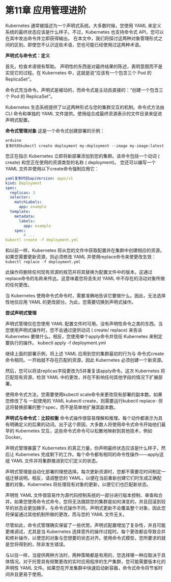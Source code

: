 # 第11章 应用管理进阶

Kubernetes 通常被描述为一个声明式系统。大多数时候，您使用 YAML 来定义系统的最终状态应该是什么样子。不过，Kubernetes 也支持命令式 API，您可以在其中发出命令并立即获得输出。
 在本文中，我们将探讨这两种对象管理形式之间的区别。即使您不认识这些术语，您也可能已经使用过这两种术语。

**声明式与命令式：定义**

首先，检查术语很有帮助。
 声明性的东西是对最终结果的陈述，表明意图而不是实现它的过程。在 Kubernetes 中，这就是说“应该有一个包含三个 Pod 的 ReplicaSet”。

命令式充当命令。声明式是被动的，而命令式是主动且直接的：“创建一个包含三个 Pod 的 ReplicaSet”。

Kubernetes 生态系统提供了以这两种形式与您的集群交互的机制。命令式方法由 CLI 命令和单独的 YAML 文件提供。使用组合成最终资源表示的文件目录来促进声明式配置。

**命令式管理对象**
 这是一个命令式创建部署的示例：

```arduino
arduino
复制代码kubectl create deployment my-deployment --image my-image:latest
```

您正在指示 Kubernetes 立即将新部署添加到您的集群。该命令包括一个动词 ( create) 和您正在使用的资源类型的名称 ( deployment)。
 您还可以编写一个 YAML 文件并使用以下create命令强制应用它：

```yaml
yaml复制代码apiVersion: apps/v1
kind: Deployment
spec:
  replicas: 3
  selector:
    matchLabels:
      app: example
  template:
    metadata:
      labels:
        app: example
    spec:
        # ...
kubectl create -f deployment.yml
```

和以前一样，Kubernetes 将从您的文件中获取配置并在集群中创建相应的资源。如果您需要更新资源，则必须修改 YAML 并使用replace命令来使更改生效：
 `kubectl replace -f deployment.yml`

此操作将删除任何现有资源的规范并将其替换为配置文件中的版本。这通过replace命令的名称来传达。这意味着您将丢失对 YAML 中不存在的活动对象所做的任何更改。

当 Kubernetes 使用命令式命令时，需要准确地告诉它要做什么。因此，无法选择性地仅应用 YAML 的更改部分。为此，您需要切换到声明式操作。

**尝试声明式管理**

声明式管理仅在您使用 YAML 配置文件时可用。没有声明性命令之类的东西。当您使用声明式操作时，您不会通过提供动词 ( create/ replace) 来告诉 Kubernetes 要做什么。相反，您使用单个apply命令并信任 Kubernetes 来制定要执行的操作。
 kubectl apply -f deployment.yml

继续上面的部署示例，将上述 YAML 应用到您的集群最初的行为与 命令式create命令相同。一开始就不存在匹配的资源，因此 Kubernetes 必须创建一个新资源。

然后，您可以将该replicas字段更改为5并重复该apply命令。这次 Kubernetes 将匹配现有资源，检测 YAML 中的更改，并在不影响任何其他字段的情况下扩展部署。

使用命令式方法，您需要使用kubectl scale命令来更改现有部署的副本数。如果您修改了与 一起使用的 YAML kubectl create，则需要运行kubectl replace- 但这将替换部署的整个spec，而不是简单地扩展其副本数。

**声明式与命令式：比较权衡**
 命令式操作很容易理解和推理。每个动作都表示为具有明确定义的后果的动词。出于这个原因，大多数人将使用命令式命令开始他们最早的 Kubernetes 交互，这些命令式命令可以松散地映射到其他技术，例如 Docker。

声明式管理暴露了 Kubernetes 的真正力量。你声明最终状态应该是什么样子，然后让 Kubernetes 完成剩下的工作。每个命令都有相同的命令性操作——apply这组 YAML 文件并将集群推进到它们定义的状态。

声明式管理是自动化部署的理想选择。每次更新资源时，您都不需要花时间制定一组迁移说明。相反，请调整您的 YAML，以便在当前重新创建它们时生成正确配置的对象。Kubernetes 将处理现有对象的更新，以便它们也匹配新状态。

声明性 YAML 文件很容易作为源代码控制系统的一部分进行版本控制、审查和合并。如果您使用命令式命令，您将无法跟踪您的集群是如何演变的，并且回滚到较早的状态会更加棘手。与命令式操作不同，声明式更新不会覆盖整个对象，因此您将保留通过其他机制所做的更改，而与您的 YAML 文件无关。

尽管如此，命令式管理确实保留了一些优势。声明式配置增加了复杂性，并且可能更难调试，尤其是当 Kubernetes 选择意外的操作过程时。每个更改都会导致合并和修补操作，以使您的对象与您想要的状态对齐。使用命令式模型，您所要求的就是您将得到的，除非发生错误。

与以往一样，当提供两种方法时，两种策略都是有用的，您选择哪一种应取决于具体情况。对于托管具有频繁更改的实时应用程序的生产集群，您可能需要版本化的声明性 YAML 文件。如果您在开发集群中快速启动新容器，命令式命令将节省时间并且更易于使用。

